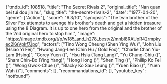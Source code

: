 {"tmdb_id": 108518, "title": "The Secret Rivals 2", "original_title": "Nan quan bei tui dou jin hu", "slug_title": "the-secret-rivals-2", "date": "1977-04-20", "genre": ["Action"], "score": "6.3/10", "synopsis": "The twin brother of the Silver Fox attempts to avenge his brother's death and get a hidden treasure using the 8 Diagram. It is up to one hero from the original and the brother of the 2nd original hero to stop him.", "image": "https://image.tmdb.org/t/p/w185_and_h278_bestv2/mnbI8RAUpR42rmpkyec2KeVpkf7.jpg", "actors": ["Tino Wong Cheung (Shen Ying Wu)", "John Liu (Hsiao Yi Fei)", "Hwang Jang-Lee (Chin Hu / Gold Fox)", "Charlie Chan Yiu-Lam (Hsing)", "Corey Yuen ()", "Hsu Hsia (Tang Lang)", "Yu Chung-Chiu ()", "Sham Chin-Bo (Ying Yang)", "Hong Hong ()", "Shen Ting ()", "Phillip Ko Fei ()", "Wong Gwok-Chue ()", "Blacky Ko Sau-Leung ()", "Yuen Biao ()", "Yuen Wah ()"], "comments": [], "recommandations_id": [], "youtube_key": "notfound"}